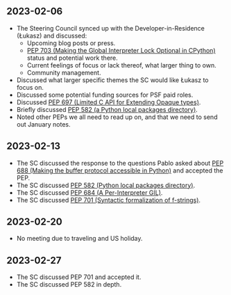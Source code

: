 ## 2023-02-06

- The Steering Council synced up with the Developer-in-Residence (Łukasz) and discussed:
    - Upcoming blog posts or press.
    - [PEP 703 (Making the Global Interpreter Lock Optional in CPython)](https://peps.python.org/pep-0703) status and potential work there.
    - Current feelings of focus or lack thereof, what larger thing to own.
    - Community management.
- Discussed what larger specific themes the SC would like Łukasz to focus on.
- Discussed some potential funding sources for PSF paid roles.
- Discussed [PEP 697 (Limited C API for Extending Opaque types)](https://peps.python.org/pep-0697/).
- Briefly discussed [PEP 582 (a Python local packages directory)](https://peps.python.org/pep-0582/).
- Noted other PEPs we all need to read up on, and that we need to send out January notes.

## 2023-02-13

- The SC discussed the response to the questions Pablo asked about [PEP 688
  (Making the buffer protocol accessible in
  Python)](https://peps.python.org/pep-0688/) and accepted the PEP.
- The SC discussed [PEP 582 (Python local packages
  directory)](https://peps.python.org/pep-0582/).
- The SC discussed [PEP 684 (A Per-Interpreter
  GIL)](https://peps.python.org/pep-0684/).
- The SC discussed [PEP 701 (Syntactic formalization of
  f-strings)](https://peps.python.org/pep-0701/).

## 2023-02-20

- No meeting due to traveling and US holiday.

## 2023-02-27

- The SC discussed PEP 701 and accepted it.
- The SC discussed PEP 582 in depth.
